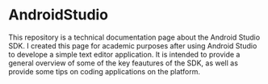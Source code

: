 # AndroidStudio
This repository is a technical documentation page about the Android Studio SDK.
I created this page for academic purposes after using Android Studio to develope a simple text editor application. 
It is intended to provide a general overview of some of the key feautures of the SDK, as well as provide some tips on 
coding applications on the platform. 
